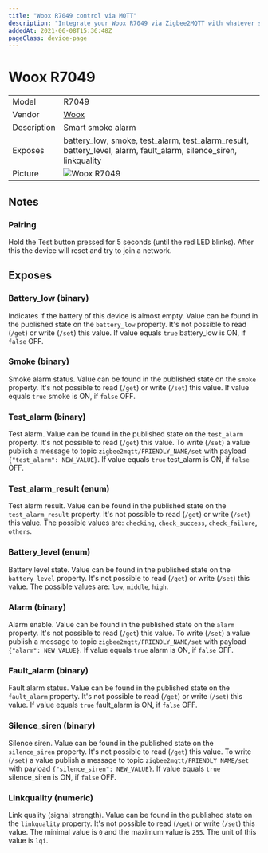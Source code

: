 ```yaml
---
title: "Woox R7049 control via MQTT"
description: "Integrate your Woox R7049 via Zigbee2MQTT with whatever smart home infrastructure you are using without the vendor's bridge or gateway."
addedAt: 2021-06-08T15:36:48Z
pageClass: device-page
---
```


<!-- !!!! -->
<!-- ATTENTION: This file is auto-generated through docgen! -->
<!-- You can only edit the "Notes"-Section between the two comment lines "Notes BEGIN" and "Notes END". -->
<!-- Do not use h1 or h2 heading within "## Notes"-Section. -->
<!-- !!!! -->

# Woox R7049

|     |     |
|-----|-----|
| Model | R7049  |
| Vendor  | [Woox](/supported-devices/#v=Woox)  |
| Description | Smart smoke alarm |
| Exposes | battery_low, smoke, test_alarm, test_alarm_result, battery_level, alarm, fault_alarm, silence_siren, linkquality |
| Picture | ![Woox R7049](https://www.zigbee2mqtt.io/images/devices/R7049.jpg) |


<!-- Notes BEGIN: You can edit here. Add "## Notes" headline if not already present. -->
## Notes


### Pairing
Hold the Test button pressed for 5 seconds (until the red LED blinks).
After this the device will reset and try to join a network.
<!-- Notes END: Do not edit below this line -->




## Exposes

### Battery_low (binary)
Indicates if the battery of this device is almost empty.
Value can be found in the published state on the `battery_low` property.
It's not possible to read (`/get`) or write (`/set`) this value.
If value equals `true` battery_low is ON, if `false` OFF.

### Smoke (binary)
Smoke alarm status.
Value can be found in the published state on the `smoke` property.
It's not possible to read (`/get`) or write (`/set`) this value.
If value equals `true` smoke is ON, if `false` OFF.

### Test_alarm (binary)
Test alarm.
Value can be found in the published state on the `test_alarm` property.
It's not possible to read (`/get`) this value.
To write (`/set`) a value publish a message to topic `zigbee2mqtt/FRIENDLY_NAME/set` with payload `{"test_alarm": NEW_VALUE}`.
If value equals `true` test_alarm is ON, if `false` OFF.

### Test_alarm_result (enum)
Test alarm result.
Value can be found in the published state on the `test_alarm_result` property.
It's not possible to read (`/get`) or write (`/set`) this value.
The possible values are: `checking`, `check_success`, `check_failure`, `others`.

### Battery_level (enum)
Battery level state.
Value can be found in the published state on the `battery_level` property.
It's not possible to read (`/get`) or write (`/set`) this value.
The possible values are: `low`, `middle`, `high`.

### Alarm (binary)
Alarm enable.
Value can be found in the published state on the `alarm` property.
It's not possible to read (`/get`) this value.
To write (`/set`) a value publish a message to topic `zigbee2mqtt/FRIENDLY_NAME/set` with payload `{"alarm": NEW_VALUE}`.
If value equals `true` alarm is ON, if `false` OFF.

### Fault_alarm (binary)
Fault alarm status.
Value can be found in the published state on the `fault_alarm` property.
It's not possible to read (`/get`) or write (`/set`) this value.
If value equals `true` fault_alarm is ON, if `false` OFF.

### Silence_siren (binary)
Silence siren.
Value can be found in the published state on the `silence_siren` property.
It's not possible to read (`/get`) this value.
To write (`/set`) a value publish a message to topic `zigbee2mqtt/FRIENDLY_NAME/set` with payload `{"silence_siren": NEW_VALUE}`.
If value equals `true` silence_siren is ON, if `false` OFF.

### Linkquality (numeric)
Link quality (signal strength).
Value can be found in the published state on the `linkquality` property.
It's not possible to read (`/get`) or write (`/set`) this value.
The minimal value is `0` and the maximum value is `255`.
The unit of this value is `lqi`.

